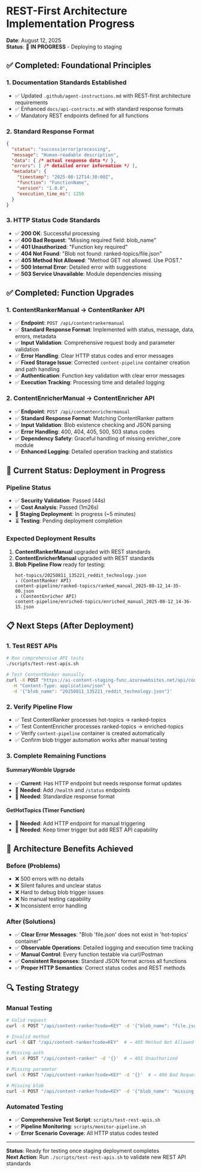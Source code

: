 # REST-First Architecture Implementation Progress

**Date**: August 12, 2025  
**Status**: 🚧 **IN PROGRESS** - Deploying to staging

## ✅ **Completed: Foundational Principles**

### 1. **Documentation Standards Established**
- ✅ Updated `.github/agent-instructions.md` with REST-first architecture requirements
- ✅ Enhanced `docs/api-contracts.md` with standard response formats
- ✅ Mandatory REST endpoints defined for all functions

### 2. **Standard Response Format**
```json
{
  "status": "success|error|processing",
  "message": "Human-readable description",
  "data": { /* actual response data */ },
  "errors": [ /* detailed error information */ ],
  "metadata": {
    "timestamp": "2025-08-12T14:30:00Z",
    "function": "FunctionName", 
    "version": "1.0.0",
    "execution_time_ms": 1250
  }
}
```

### 3. **HTTP Status Code Standards**
- ✅ **200 OK**: Successful processing
- ✅ **400 Bad Request**: "Missing required field: blob_name"
- ✅ **401 Unauthorized**: "Function key required"
- ✅ **404 Not Found**: "Blob not found: ranked-topics/file.json"
- ✅ **405 Method Not Allowed**: "Method GET not allowed. Use POST."
- ✅ **500 Internal Error**: Detailed error with suggestions
- ✅ **503 Service Unavailable**: Module dependencies missing

## ✅ **Completed: Function Upgrades**

### 1. **ContentRankerManual → ContentRanker API**
- ✅ **Endpoint**: `POST /api/contentrankermanual`
- ✅ **Standard Response Format**: Implemented with status, message, data, errors, metadata
- ✅ **Input Validation**: Comprehensive request body and parameter validation
- ✅ **Error Handling**: Clear HTTP status codes and error messages
- ✅ **Fixed Storage Issue**: Corrected `content-pipeline` container creation and path handling
- ✅ **Authentication**: Function key validation with clear error messages
- ✅ **Execution Tracking**: Processing time and detailed logging

### 2. **ContentEnricherManual → ContentEnricher API**
- ✅ **Endpoint**: `POST /api/contentenrichermanual`
- ✅ **Standard Response Format**: Matching ContentRanker pattern
- ✅ **Input Validation**: Blob existence checking and JSON parsing
- ✅ **Error Handling**: 400, 404, 405, 500, 503 status codes
- ✅ **Dependency Safety**: Graceful handling of missing enricher_core module
- ✅ **Enhanced Logging**: Detailed operation tracking and statistics

## 🚧 **Current Status: Deployment in Progress**

### Pipeline Status
- ✅ **Security Validation**: Passed (44s)
- ✅ **Cost Analysis**: Passed (1m26s)  
- 🔄 **Staging Deployment**: In progress (~5 minutes)
- ⏳ **Testing**: Pending deployment completion

### Expected Deployment Results
1. **ContentRankerManual** upgraded with REST standards
2. **ContentEnricherManual** upgraded with REST standards  
3. **Blob Pipeline Flow** ready for testing:
   ```
   hot-topics/20250811_135221_reddit_technology.json
   ↓ (ContentRanker API)
   content-pipeline/ranked-topics/ranked_manual_2025-08-12_14-35-00.json
   ↓ (ContentEnricher API)  
   content-pipeline/enriched-topics/enriched_manual_2025-08-12_14-36-15.json
   ```

## 📋 **Next Steps (After Deployment)**

### 1. **Test REST APIs**
```bash
# Run comprehensive API tests
./scripts/test-rest-apis.sh

# Test ContentRanker manually
curl -X POST "https://ai-content-staging-func.azurewebsites.net/api/contentrankermanual?code=KEY" \
  -H "Content-Type: application/json" \
  -d '{"blob_name": "20250811_135221_reddit_technology.json"}'
```

### 2. **Verify Pipeline Flow**
- ✅ Test ContentRanker processes hot-topics → ranked-topics
- ✅ Test ContentEnricher processes ranked-topics → enriched-topics
- ✅ Verify `content-pipeline` container is created automatically
- ✅ Confirm blob trigger automation works after manual testing

### 3. **Complete Remaining Functions**

#### SummaryWomble Upgrade
- ✅ **Current**: Has HTTP endpoint but needs response format updates
- 🔄 **Needed**: Add `/health` and `/status` endpoints
- 🔄 **Needed**: Standardize response format

#### GetHotTopics (Timer Function)
- 🔄 **Needed**: Add HTTP endpoint for manual triggering
- 🔄 **Needed**: Keep timer trigger but add REST API capability

## 🎯 **Architecture Benefits Achieved**

### Before (Problems)
- ❌ 500 errors with no details
- ❌ Silent failures and unclear status
- ❌ Hard to debug blob trigger issues
- ❌ No manual testing capability
- ❌ Inconsistent error handling

### After (Solutions)
- ✅ **Clear Error Messages**: "Blob 'file.json' does not exist in 'hot-topics' container"
- ✅ **Observable Operations**: Detailed logging and execution time tracking
- ✅ **Manual Control**: Every function testable via curl/Postman
- ✅ **Consistent Responses**: Standard JSON format across all functions
- ✅ **Proper HTTP Semantics**: Correct status codes and REST methods

## 🔍 **Testing Strategy**

### Manual Testing
```bash
# Valid request
curl -X POST "/api/content-ranker?code=KEY" -d '{"blob_name": "file.json"}'

# Invalid method  
curl -X GET "/api/content-ranker?code=KEY"  # → 405 Method Not Allowed

# Missing auth
curl -X POST "/api/content-ranker" -d '{}'  # → 401 Unauthorized

# Missing parameter
curl -X POST "/api/content-ranker?code=KEY" -d '{}'  # → 400 Bad Request

# Missing blob
curl -X POST "/api/content-ranker?code=KEY" -d '{"blob_name": "missing.json"}'  # → 404 Not Found
```

### Automated Testing
- ✅ **Comprehensive Test Script**: `scripts/test-rest-apis.sh`
- ✅ **Pipeline Monitoring**: `scripts/monitor-pipeline.sh`
- ✅ **Error Scenario Coverage**: All HTTP status codes tested

---

**Status**: Ready for testing once staging deployment completes  
**Next Action**: Run `./scripts/test-rest-apis.sh` to validate new REST API standards
